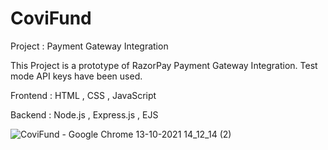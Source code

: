 # CoviFund
Project : Payment Gateway Integration

This Project is a prototype of RazorPay Payment Gateway Integration. Test mode API keys have been used.


Frontend : HTML , CSS , JavaScript

Backend : Node.js , Express.js , EJS

![CoviFund - Google Chrome 13-10-2021 14_12_14 (2)](https://user-images.githubusercontent.com/85646974/137100255-afc07a64-709e-49ad-9ee8-3e5bccbfbc5a.png)
